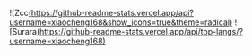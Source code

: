 ![Zcc[(https://github-readme-stats.vercel.app/api?username=xiaocheng168&show_icons=true&theme=radical)](https://github.com/xiaocheng168)
![Surara[(https://github-readme-stats.vercel.app/api/top-langs/?username=xiaocheng168)](https://github.com/xiaocheng168)

